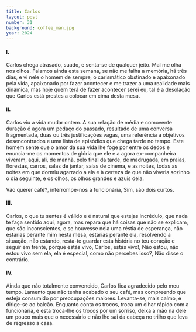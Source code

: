 ```yaml
---
title: Carlos
layout: post
number: 31
background: coffee_man.jpg
year: 2024
---
```


#### I.

Carlos chega atrasado, suado, e senta-se de qualquer jeito. Mal me olha nos olhos. Falamos ainda esta semana, se não me falha a memória, há três dias, e vi nele o homem de sempre, o carismático obstinado e apaixonado pela vida, apaixonado por fazer acontecer e me trazer a uma realidade mais dinâmica, mas hoje quem terá de fazer acontecer serei eu, tal é a desolação que Carlos está prestes a colocar em cima desta mesa.

#### II.

Carlos viu a vida mudar ontem. A sua relação de média e comovente duração é agora um pedaço do passado, resultado de uma conversa fragmentada, duas ou três justificações vagas, uma referência a objetivos desencontrados e uma lista de episódios que chega tarde no tempo. Este homem sente que o amor da sua vida lhe foge por entre os dedos e enuncia-me os momentos de glória que ele e a agora ex-companheira viveram, aqui, ali, de manhã, pelo final da tarde, de madrugada, em praias, florestas, carros, salas de jantar, salas de cinema, e as noites, todas as noites em que dormiu agarrado a ela e à certeza de que não viveria sozinho o dia seguinte, e os olhos, os olhos grandes e azuis dela.

Vão querer café?, interrompe-nos a funcionária, Sim, são dois curtos.

#### III.

Carlos, o que tu sentes é válido e é natural que estejas incrédulo, que nada te faça sentido aqui, agora, mas repara que há coisas que não se explicam, que são inconscientes, e se houvesse nela uma réstia de esperança, não estarias perante mim nesta mesa, estarias perante ela, resolvendo a situação, não estando, resta-te guardar esta história no teu coração e seguir em frente, porque estás vivo, Carlos, estás vivo!, Não estou, não estou vivo sem ela, ela é especial, como não percebes isso?, Não disse o contrário.

#### IV.

Ainda que não totalmente convencido, Carlos fica agradecido pelo meu tempo. Lamento que não tenha acabado o seu café, mas compreendo que esteja consumido por preocupações maiores. Levanta-se, mais calmo, e dirige-se ao balcão. Enquanto conta os trocos, troca um olhar rápido com a funcionária, e esta troca-lhe os trocos por um sorriso, deixa a mão na dele um pouco mais que o necessário e não lhe sai da cabeça no trilho que leva de regresso a casa.